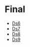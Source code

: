 # Final

- [Ds6](./Ders%20%C4%B0%C3%A7eri%C4%9Fi/Final/Ds6.pdf)
- [Ds7](./Ders%20%C4%B0%C3%A7eri%C4%9Fi/Final/Ds7.pdf)
- [Ds8](./Ders%20%C4%B0%C3%A7eri%C4%9Fi/Final/Ds8.pdf)
- [Ds9](./Ders%20%C4%B0%C3%A7eri%C4%9Fi/Final/Ds9.pdf)
